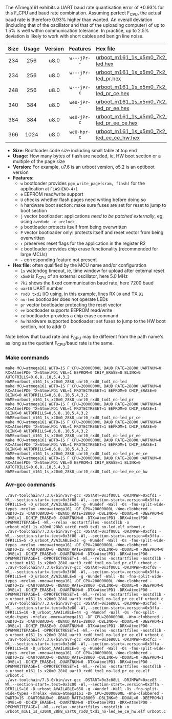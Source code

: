 The ATmega161 exhibits a UART baud rate quantisation error of +0.93% for this F_CPU and baud rate combination. Assuming perfect F<sub>CPU</sub>, the actual baud rate is therefore 0.93% higher than wanted. An overall deviation (including that of the oscillator and that of the uploading computer) of up to 1.5% is well within communication tolerance. In practice, up to 2.5% deviation is likely to work with short cables and benign line noise.

|Size|Usage|Version|Features|Hex file|
|:-:|:-:|:-:|:-:|:--|
|234|256|u8.0|`w---jPr--`|[urboot_m161_1s_x5m0_7k2_uart0_rxd0_txd1_no-led.hex](https://raw.githubusercontent.com/stefanrueger/urboot.hex/main/mcus/atmega161/watchdog_1_s/external_oscillator_x/%2B5m000000_hz/%2B%2B%2B7k2_baud/uart0_rxd0_txd1/no-led/urboot_m161_1s_x5m0_7k2_uart0_rxd0_txd1_no-led.hex)|
|234|256|u8.0|`w---jPr--`|[urboot_m161_1s_x5m0_7k2_uart0_rxd0_txd1_no-led_pr.hex](https://raw.githubusercontent.com/stefanrueger/urboot.hex/main/mcus/atmega161/watchdog_1_s/external_oscillator_x/%2B5m000000_hz/%2B%2B%2B7k2_baud/uart0_rxd0_txd1/no-led/urboot_m161_1s_x5m0_7k2_uart0_rxd0_txd1_no-led_pr.hex)|
|248|256|u8.0|`w---jPr-c`|[urboot_m161_1s_x5m0_7k2_uart0_rxd0_txd1_no-led_pr_ce.hex](https://raw.githubusercontent.com/stefanrueger/urboot.hex/main/mcus/atmega161/watchdog_1_s/external_oscillator_x/%2B5m000000_hz/%2B%2B%2B7k2_baud/uart0_rxd0_txd1/no-led/urboot_m161_1s_x5m0_7k2_uart0_rxd0_txd1_no-led_pr_ce.hex)|
|340|384|u8.0|`weU-jPr--`|[urboot_m161_1s_x5m0_7k2_uart0_rxd0_txd1_no-led_pr_ee.hex](https://raw.githubusercontent.com/stefanrueger/urboot.hex/main/mcus/atmega161/watchdog_1_s/external_oscillator_x/%2B5m000000_hz/%2B%2B%2B7k2_baud/uart0_rxd0_txd1/no-led/urboot_m161_1s_x5m0_7k2_uart0_rxd0_txd1_no-led_pr_ee.hex)|
|384|384|u8.0|`weU-jPr-c`|[urboot_m161_1s_x5m0_7k2_uart0_rxd0_txd1_no-led_pr_ee_ce.hex](https://raw.githubusercontent.com/stefanrueger/urboot.hex/main/mcus/atmega161/watchdog_1_s/external_oscillator_x/%2B5m000000_hz/%2B%2B%2B7k2_baud/uart0_rxd0_txd1/no-led/urboot_m161_1s_x5m0_7k2_uart0_rxd0_txd1_no-led_pr_ee_ce.hex)|
|366|1024|u8.0|`weU-hpr-c`|[urboot_m161_1s_x5m0_7k2_uart0_rxd0_txd1_no-led_ee_ce_hw.hex](https://raw.githubusercontent.com/stefanrueger/urboot.hex/main/mcus/atmega161/watchdog_1_s/external_oscillator_x/%2B5m000000_hz/%2B%2B%2B7k2_baud/uart0_rxd0_txd1/no-led/urboot_m161_1s_x5m0_7k2_uart0_rxd0_txd1_no-led_ee_ce_hw.hex)|

- **Size:** Bootloader code size including small table at top end
- **Usage:** How many bytes of flash are needed, ie, HW boot section or a multiple of the page size
- **Version:** For example, u7.6 is an urboot version, o5.2 is an optiboot version
- **Features:**
  + `w` bootloader provides `pgm_write_page(sram, flash)` for the application at `FLASHEND-4+1`
  + `e` EEPROM read/write support
  + `U` checks whether flash pages need writing before doing so
  + `h` hardware boot section: make sure fuses are set for reset to jump to boot section
  + `j` vector bootloader: applications *need to be patched externally*, eg, using `avrdude -c urclock`
  + `p` bootloader protects itself from being overwritten
  + `P` vector bootloader only: protects itself and reset vector from being overwritten
  + `r` preserves reset flags for the application in the register R2
  + `c` bootloader provides chip erase functionality (recommended for large MCUs)
  + `-` corresponding feature not present
- **Hex file:** often qualified by the MCU name and/or configuration
  + `1s` watchdog timeout, ie, time window for upload after external reset
  + `x5m0` is F<sub>CPU</sub> of an external oscillator, here 5.0 MHz
  + `7k2` shows the fixed communication baud rate, here 7200 baud
  + `uart0` UART number
  + `rxd0 txd1` I/O using, in this example, lines RX `D0` and TX `D1`
  + `no-led` bootloader does not operate LEDs
  + `pr` vector bootloader protecting the reset vector
  + `ee` bootloader supports EEPROM read/write
  + `ce` bootloader provides a chip erase command
  + `hw` hardware supported bootloader: set fuses to jump to the HW boot section, not to addr 0


Note below that baud rate and F<sub>CPU</sub> may be different from the path name's as long as the quotient F<sub>CPU</sub>/baud rate is the same.

### Make commands
```
make MCU=atmega161 WDTO=1S F_CPU=20000000L BAUD_RATE=28800 UARTNUM=0 RX=AtmelPD0 TX=AtmelPD1 VBL=1 EEPROM=0 CHIP_ERASE=0 BLINK=0 AUTOFRILLS=0,6,8..10,5,4,3,2 NAME=urboot_m161_1s_x20m0_28k8_uart0_rxd0_txd1_no-led
make MCU=atmega161 WDTO=1S F_CPU=20000000L BAUD_RATE=28800 UARTNUM=0 RX=AtmelPD0 TX=AtmelPD1 VBL=1 PROTECTRESET=1 EEPROM=0 CHIP_ERASE=0 BLINK=0 AUTOFRILLS=0,6,8..10,5,4,3,2 NAME=urboot_m161_1s_x20m0_28k8_uart0_rxd0_txd1_no-led_pr
make MCU=atmega161 WDTO=1S F_CPU=20000000L BAUD_RATE=28800 UARTNUM=0 RX=AtmelPD0 TX=AtmelPD1 VBL=1 PROTECTRESET=1 EEPROM=0 CHIP_ERASE=1 BLINK=0 AUTOFRILLS=0,6,8..10,5,4,3,2 NAME=urboot_m161_1s_x20m0_28k8_uart0_rxd0_txd1_no-led_pr_ce
make MCU=atmega161 WDTO=1S F_CPU=20000000L BAUD_RATE=28800 UARTNUM=0 RX=AtmelPD0 TX=AtmelPD1 VBL=1 PROTECTRESET=1 EEPROM=1 CHIP_ERASE=0 BLINK=0 AUTOFRILLS=0,6,8..10,5,4,3,2 NAME=urboot_m161_1s_x20m0_28k8_uart0_rxd0_txd1_no-led_pr_ee
make MCU=atmega161 WDTO=1S F_CPU=20000000L BAUD_RATE=28800 UARTNUM=0 RX=AtmelPD0 TX=AtmelPD1 VBL=1 PROTECTRESET=1 EEPROM=1 CHIP_ERASE=1 BLINK=0 AUTOFRILLS=0,6,8..10,5,4,3,2 NAME=urboot_m161_1s_x20m0_28k8_uart0_rxd0_txd1_no-led_pr_ee_ce
make MCU=atmega161 WDTO=1S F_CPU=20000000L BAUD_RATE=28800 UARTNUM=0 RX=AtmelPD0 TX=AtmelPD1 VBL=0 EEPROM=1 CHIP_ERASE=1 BLINK=0 AUTOFRILLS=0,6,8..10,5,4,3,2 NAME=urboot_m161_1s_x20m0_28k8_uart0_rxd0_txd1_no-led_ee_ce_hw
```

### Avr-gcc commands
```
./avr-toolchain/7.3.0/bin/avr-gcc -DSTART=0x3f00UL -DRJMPWP=0xcfd1 -Wl,--section-start=.text=0x3f00 -Wl,--section-start=.version=0x3ffa -DFRILLS=5 -D_urboot_AVAILABLE=36 -g -Wundef -Wall -Os -fno-split-wide-types -mrelax -mmcu=atmega161 -DF_CPU=20000000L -Wno-clobbered -DWDTO=1S -DAUTOBAUD=0 -DBAUD_RATE=28800 -DBLINK=0 -DDUAL=0 -DEEPROM=0 -DVBL=1 -DCHIP_ERASE=0 -DUARTNUM=0 -DTX=AtmelPD1 -DRX=AtmelPD0 -DPGMWRITEPAGE=1 -Wl,--relax -nostartfiles -nostdlib -o urboot_m161_1s_x20m0_28k8_uart0_rxd0_txd1_no-led.elf urboot.c
./avr-toolchain/7.3.0/bin/avr-gcc -DSTART=0x3f00UL -DRJMPWP=0xcfd1 -Wl,--section-start=.text=0x3f00 -Wl,--section-start=.version=0x3ffa -DFRILLS=5 -D_urboot_AVAILABLE=22 -g -Wundef -Wall -Os -fno-split-wide-types -mrelax -mmcu=atmega161 -DF_CPU=20000000L -Wno-clobbered -DWDTO=1S -DAUTOBAUD=0 -DBAUD_RATE=28800 -DBLINK=0 -DDUAL=0 -DEEPROM=0 -DVBL=1 -DCHIP_ERASE=0 -DUARTNUM=0 -DTX=AtmelPD1 -DRX=AtmelPD0 -DPGMWRITEPAGE=1 -DPROTECTRESET=1 -Wl,--relax -nostartfiles -nostdlib -o urboot_m161_1s_x20m0_28k8_uart0_rxd0_txd1_no-led_pr.elf urboot.c
./avr-toolchain/7.3.0/bin/avr-gcc -DSTART=0x3f00UL -DRJMPWP=0xcfd8 -Wl,--section-start=.text=0x3f00 -Wl,--section-start=.version=0x3ffa -DFRILLS=4 -D_urboot_AVAILABLE=8 -g -Wundef -Wall -Os -fno-split-wide-types -mrelax -mmcu=atmega161 -DF_CPU=20000000L -Wno-clobbered -DWDTO=1S -DAUTOBAUD=0 -DBAUD_RATE=28800 -DBLINK=0 -DDUAL=0 -DEEPROM=0 -DVBL=1 -DCHIP_ERASE=1 -DUARTNUM=0 -DTX=AtmelPD1 -DRX=AtmelPD0 -DPGMWRITEPAGE=1 -DPROTECTRESET=1 -Wl,--relax -nostartfiles -nostdlib -o urboot_m161_1s_x20m0_28k8_uart0_rxd0_txd1_no-led_pr_ce.elf urboot.c
./avr-toolchain/7.3.0/bin/avr-gcc -DSTART=0x3e80UL -DRJMPWP=0xcfad -Wl,--section-start=.text=0x3e80 -Wl,--section-start=.version=0x3ffa -DFRILLS=10 -D_urboot_AVAILABLE=44 -g -Wundef -Wall -Os -fno-split-wide-types -mrelax -mmcu=atmega161 -DF_CPU=20000000L -Wno-clobbered -DWDTO=1S -DAUTOBAUD=0 -DBAUD_RATE=28800 -DBLINK=0 -DDUAL=0 -DEEPROM=1 -DVBL=1 -DCHIP_ERASE=0 -DUARTNUM=0 -DTX=AtmelPD1 -DRX=AtmelPD0 -DPGMWRITEPAGE=1 -DPROTECTRESET=1 -Wl,--relax -nostartfiles -nostdlib -o urboot_m161_1s_x20m0_28k8_uart0_rxd0_txd1_no-led_pr_ee.elf urboot.c
./avr-toolchain/7.3.0/bin/avr-gcc -DSTART=0x3e80UL -DRJMPWP=0xcfc3 -Wl,--section-start=.text=0x3e80 -Wl,--section-start=.version=0x3ffa -DFRILLS=10 -D_urboot_AVAILABLE=0 -g -Wundef -Wall -Os -fno-split-wide-types -mrelax -mmcu=atmega161 -DF_CPU=20000000L -Wno-clobbered -DWDTO=1S -DAUTOBAUD=0 -DBAUD_RATE=28800 -DBLINK=0 -DDUAL=0 -DEEPROM=1 -DVBL=1 -DCHIP_ERASE=1 -DUARTNUM=0 -DTX=AtmelPD1 -DRX=AtmelPD0 -DPGMWRITEPAGE=1 -DPROTECTRESET=1 -Wl,--relax -nostartfiles -nostdlib -o urboot_m161_1s_x20m0_28k8_uart0_rxd0_txd1_no-led_pr_ee_ce.elf urboot.c
./avr-toolchain/7.3.0/bin/avr-gcc -DSTART=0x3c00UL -DRJMPWP=0xce83 -Wl,--section-start=.text=0x3c00 -Wl,--section-start=.version=0x3ffa -DFRILLS=10 -D_urboot_AVAILABLE=658 -g -Wundef -Wall -Os -fno-split-wide-types -mrelax -mmcu=atmega161 -DF_CPU=20000000L -Wno-clobbered -DWDTO=1S -DAUTOBAUD=0 -DBAUD_RATE=28800 -DBLINK=0 -DDUAL=0 -DEEPROM=1 -DVBL=0 -DCHIP_ERASE=1 -DUARTNUM=0 -DTX=AtmelPD1 -DRX=AtmelPD0 -DPGMWRITEPAGE=1 -Wl,--relax -nostartfiles -nostdlib -o urboot_m161_1s_x20m0_28k8_uart0_rxd0_txd1_no-led_ee_ce_hw.elf urboot.c
```

